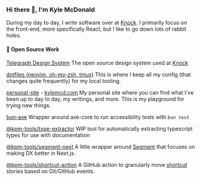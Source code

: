 ### Hi there 👋, I'm Kyle McDonald

During my day to day, I write software over at [Knock](https://github.com/knocklabs). I primarily focus on the front-end, more specifically React, but I like to go down lots of rabbit holes. 

#### 🚀 Open Source Work

[Telegraph Design System](https://github.com/knocklabs/telegraph)
The open source design system used at [Knock](https://knock.app)

[dotfiles (neovim, oh-my-zsh, tmux)](https://github.com/kylemcd.com/dotfiles)
This is where I keep all my config (that changes quite frequently) for my local tooling.
   
[personal-site](https://github.com/kylemcd/personal-site) - [kylemcd.com](https://kylemcd.com)
My personal site where you can find what I've been up to day to day, my writings, and more. This is my playground for trying new things.

[bun-axe](https://github.com/kylemcd/bun-axe)
Wrapper around axe-core to run accessibility tests with `bun test`

[@kpm-tools/type-extractor](https://github.com/kpm-tools/type-extractor)
WIP tool for automatically extracting typescript types for use with documentation
   
[@kpm-tools/segment-next](https://github.com/kpm-tools/segment-next)
A little wrapper around [Segment](https://segment.com) that focuses on making DX better in Next.js.
   
[@kpm-tools/shortcut-action](https://github.com/kpm-tools/shortcut-action)
A GitHub action to granularly move [shortcut](https://shortcut.com) stories based on Git/GitHub events.

